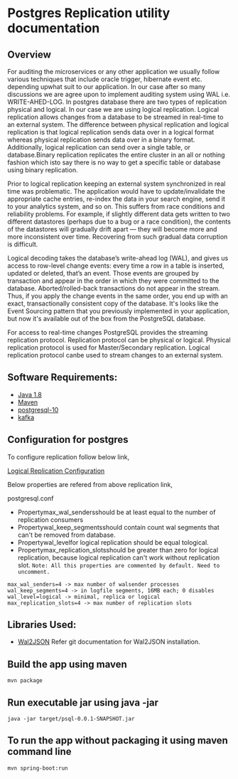# Postgres Replication utility documentation 

## Overview     
For auditing the microservices or any other application we usually follow various techniques that include oracle trigger, hibernate event etc. depending upwhat suit to our application. In our case after so many discussions we are agree upon to implement auditing system using WAL i.e. WRITE-AHED-LOG. In postgres database there are two types of replication physical and logical. In our case we are using logical replication. Logical replication allows changes from a database to be streamed in real-time to an external system. The difference between physical replication and logical replication is that logical replication sends data over in a logical format whereas physical replication sends data over in a binary format. Additionally, logical replication can send over a single table, or database.Binary replication replicates the entire cluster in an all or nothing fashion which isto say there is no way to get a specific table or database using binary replication.

Prior to logical replication keeping an external system synchronized in real time was problematic. The application would have to update/invalidate the appropriate cache entries, re-index the data in your search engine, send it to your analytics system, and so on. This suffers from race conditions and reliability problems. For example, if slightly different data gets written to two different datastores (perhaps due to a bug or a race condition), the contents of the datastores will gradually drift apart — they will become more and more inconsistent over time. Recovering from such gradual data corruption is difficult.

Logical decoding takes the database’s write-ahead log (WAL), and gives us access to row-level change events: every time a row in a table is inserted, updated or deleted, that’s an event. Those events are grouped by transaction and appear in the order in which they were committed to the database. Aborted/rolled-back transactions do not appear in the stream. Thus, if you apply the change events in the same order, you end up with an exact, transactionally consistent copy of the database. It's looks like the Event Sourcing pattern that you previously implemented in your application, but now it's available out of the box from the PostgreSQL database.

For access to real-time changes PostgreSQL provides the streaming replication protocol. Replication protocol can be physical or logical. Physical replication protocol is used for Master/Secondary replication. Logical replication protocol canbe used to stream changes to an external system.

## Software Requirements:

* [Java 1.8](https://www.oracle.com/technetwork/java/javase/downloads/jdk8-downloads-2133151.html)
* [Maven](https://maven.apache.org/download.cgi)
* [postgresql-10](https://www.postgresql.org/download/)
* [kafka](https://kafka.apache.org/quickstart)

## Configuration for postgres
To configure replication follow below link,

[Logical Replication Configuration](https://jdbc.postgresql.org/documentation/head/replication.html)

Below properties are refered from above replication link,

postgresql.conf
* Propertymax_wal_sendersshould be at least equal to the number of replication consumers
* Propertywal_keep_segmentsshould contain count wal segments that can't be removed from database.
* Propertywal_levelfor logical replication should be equal tological.
* Propertymax_replication_slotsshould be greater than zero for logical replication, because logical replication can't work without replication slot.
``
Note: All this properties are commented by default. Need to uncomment.
``
``` Example:
max_wal_senders=4 -> max number of walsender processes
wal_keep_segments=4 -> in logfile segments, 16MB each; 0 disables
wal_level=logical -> minimal, replica or logical
max_replication_slots=4 -> max number of replication slots
```
## Libraries Used:

* [Wal2JSON](https://github.com/eulerto/wal2json)
Refer git documentation for Wal2JSON installation.

## Build the app using maven

`mvn package`

## Run executable jar using java -jar

`java -jar target/psql-0.0.1-SNAPSHOT.jar`

## To run the app without packaging it using maven command line

`mvn spring-boot:run`
